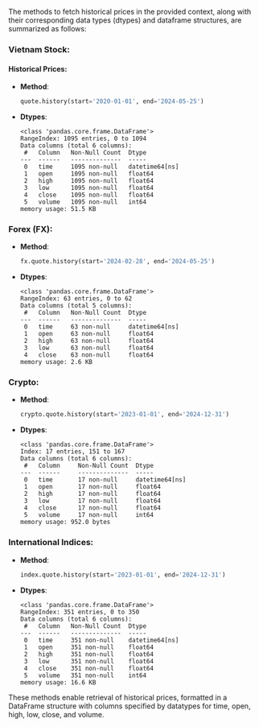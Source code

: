 The methods to fetch historical prices in the provided context, along with their corresponding data types (dtypes) and dataframe structures, are summarized as follows:

### Vietnam Stock:

#### Historical Prices:
- **Method**:
  ```python
  quote.history(start='2020-01-01', end='2024-05-25')
  ```
- **Dtypes**:
  ```shell
  <class 'pandas.core.frame.DataFrame'>
  RangeIndex: 1095 entries, 0 to 1094
  Data columns (total 6 columns):
   #   Column   Non-Null Count  Dtype
  ---  ------   --------------  -----
   0   time     1095 non-null   datetime64[ns]
   1   open     1095 non-null   float64
   2   high     1095 non-null   float64
   3   low      1095 non-null   float64
   4   close    1095 non-null   float64
   5   volume   1095 non-null   int64
  memory usage: 51.5 KB
  ```

### Forex (FX):

- **Method**:
  ```python
  fx.quote.history(start='2024-02-28', end='2024-05-25')
  ```
- **Dtypes**:
  ```shell
  <class 'pandas.core.frame.DataFrame'>
  RangeIndex: 63 entries, 0 to 62
  Data columns (total 5 columns):
   #   Column   Non-Null Count  Dtype
  ---  ------   --------------  -----
   0   time     63 non-null     datetime64[ns]
   1   open     63 non-null     float64
   2   high     63 non-null     float64
   3   low      63 non-null     float64
   4   close    63 non-null     float64
  memory usage: 2.6 KB
  ```

### Crypto:

- **Method**:
  ```python
  crypto.quote.history(start='2023-01-01', end='2024-12-31')
  ```
- **Dtypes**:
  ```shell
  <class 'pandas.core.frame.DataFrame'>
  Index: 17 entries, 151 to 167
  Data columns (total 6 columns):
   #   Column     Non-Null Count  Dtype
  ---  ------     --------------  -----
   0   time       17 non-null     datetime64[ns]
   1   open       17 non-null     float64
   2   high       17 non-null     float64
   3   low        17 non-null     float64
   4   close      17 non-null     float64
   5   volume     17 non-null     int64
  memory usage: 952.0 bytes
  ```

### International Indices:

- **Method**:
  ```python
  index.quote.history(start='2023-01-01', end='2024-12-31')
  ```
- **Dtypes**:
  ```shell
  <class 'pandas.core.frame.DataFrame'>
  RangeIndex: 351 entries, 0 to 350
  Data columns (total 6 columns):
   #   Column   Non-Null Count  Dtype
  ---  ------   --------------  -----
   0   time     351 non-null    datetime64[ns]
   1   open     351 non-null    float64
   2   high     351 non-null    float64
   3   low      351 non-null    float64
   4   close    351 non-null    float64
   5   volume   351 non-null    int64
  memory usage: 16.6 KB
  ```

These methods enable retrieval of historical prices, formatted in a DataFrame structure with columns specified by datatypes for time, open, high, low, close, and volume.
